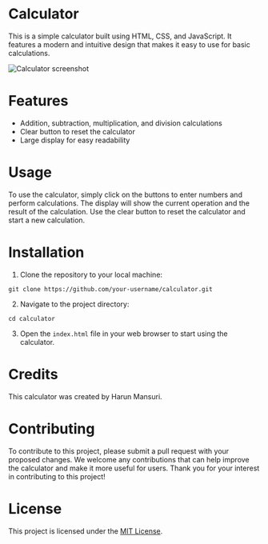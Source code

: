 # Calculator
This is a simple calculator built using HTML, CSS, and JavaScript. It features a modern and intuitive design that makes it easy to use for basic calculations.

![Calculator screenshot](https://i.ibb.co/R4npv7W/calculator.png "Calculator screenshot")

# Features
- Addition, subtraction, multiplication, and division calculations
- Clear button to reset the calculator
- Large display for easy readability

# Usage
To use the calculator, simply click on the buttons to enter numbers and perform calculations. The display will show the current operation and the result of the calculation. Use the clear button to reset the calculator and start a new calculation.

# Installation
1. Clone the repository to your local machine:

`git clone https://github.com/your-username/calculator.git`

2. Navigate to the project directory:

`cd calculator`

3. Open the `index.html` file in your web browser to start using the calculator.

# Credits
This calculator was created by Harun Mansuri.

# Contributing
To contribute to this project, please submit a pull request with your proposed changes. We welcome any contributions that can help improve the calculator and make it more useful for users. Thank you for your interest in contributing to this project!

# License
This project is licensed under the [MIT License](https://opensource.org/licenses/MIT).
